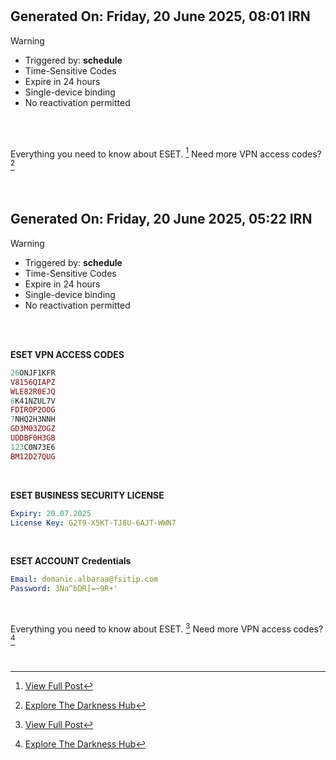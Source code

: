 
#
## Generated On: Friday, 20 June 2025, 08:01 IRN

> [!WARNING]
>
> - Triggered by: **schedule**
> - Time-Sensitive Codes
> - Expire in 24 hours
> - Single-device binding
> - No reactivation permitted <br><br/>

<br/>

Everything you need to know about ESET. [^1]
Need more VPN access codes? [^2]

<br/>


#
#
## Generated On: Friday, 20 June 2025, 05:22 IRN

> [!WARNING]
>
> - Triggered by: **schedule**
> - Time-Sensitive Codes
> - Expire in 24 hours
> - Single-device binding
> - No reactivation permitted <br><br/>

<br/>

**ESET VPN ACCESS CODES**

```ruby
26ONJF1KFR
V8156QIAPZ
WLE82R0EJQ
6K41NZUL7V
FDIROP2OOG
7NHQ2H3NNH
GD3M03ZOGZ
UDDBF0H3GB
123C0N73E6
BM12D27QUG
```

<br/>

**ESET BUSINESS SECURITY LICENSE**

```yml
Expiry: 20.07.2025
License Key: G2T9-X5KT-TJ8U-6AJT-WWN7
```

<br/>

**ESET ACCOUNT Credentials**

```yml
Email: domanic.albaraa@fsitip.com
Password: 3Na^bDR]=~9R+'
```

<br/>

Everything you need to know about ESET. [^1]
Need more VPN access codes? [^2]

<br/>

[^1]: [View Full Post](https://t.me/F_NiREvil/2113)
[^2]: [Explore The Darkness Hub](https://t.me/Eset_key_trial)

